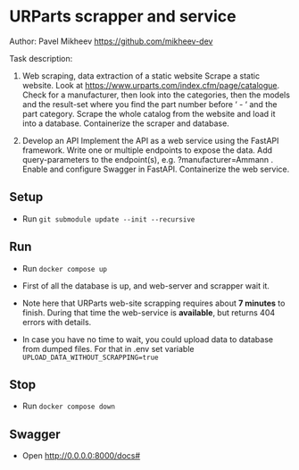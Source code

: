 # URParts scrapper and service

Author: Pavel Mikheev https://github.com/mikheev-dev

Task description:
1. Web scraping, data extraction of a static website
Scrape a static website.
Look at https://www.urparts.com/index.cfm/page/catalogue.
Check for a manufacturer, then look into the categories, then the models and the result-set where you find the part number before ‘ - ‘ and the part category.
Scrape the whole catalog from the website and load it into a database.
Containerize the scraper and database.

2. Develop an API
Implement the API as a web service using the FastAPI framework.
Write one or multiple endpoints to expose the data.
Add query-parameters to the endpoint(s), e.g. ?manufacturer=Ammann .
Enable and configure Swagger in FastAPI.
Containerize the web service.



## Setup
* Run 
```git submodule update --init --recursive```

## Run
* Run 
```docker compose up```
* First of all the database is up, and web-server and scrapper wait it.

* Note here that URParts web-site scrapping requires about **7 minutes** to finish. During that time the web-service is **available**, but returns 404 errors with details.

* In case you have no time to wait, you could upload data to database from dumped files. For that in .env set variable 
```UPLOAD_DATA_WITHOUT_SCRAPPING=true```


## Stop
* Run
```docker compose down```

## Swagger
* Open http://0.0.0.0:8000/docs#